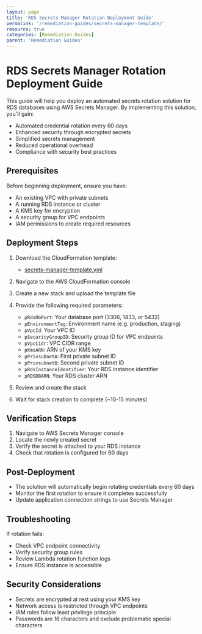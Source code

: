 ```yaml
---
layout: page
title: 'RDS Secrets Manager Rotation Deployment Guide'
permalink: '/remediation-guides/secrets-manager-template/'
resource: true
categories: [Remediation Guides]
parent: 'Remediation Guides'
---
```


#  RDS Secrets Manager Rotation Deployment Guide

This guide will help you deploy an automated secrets rotation solution for RDS databases using AWS Secrets Manager. By implementing this solution, you'll gain:

- Automated credential rotation every 60 days
- Enhanced security through encrypted secrets
- Simplified secrets management
- Reduced operational overhead
- Compliance with security best practices

## Prerequisites

Before beginning deployment, ensure you have:

- An existing VPC with private subnets
- A running RDS instance or cluster
- A KMS key for encryption
- A security group for VPC endpoints
- IAM permissions to create required resources

## Deployment Steps

1. Download the CloudFormation template:
   - [secrets-manager-template.yml](https://github.com/Cloud303/wafr-remediations/blob/main/cloudformation/secrets-manager/secrets-manager-template.yml)

2. Navigate to the AWS CloudFormation console

3. Create a new stack and upload the template file

4. Provide the following required parameters:
   - `pRdsDbPort`: Your database port (3306, 1433, or 5432)
   - `pEnvironmentTag`: Environment name (e.g. production, staging)
   - `pVpcId`: Your VPC ID
   - `pSecurityGroupID`: Security group ID for VPC endpoints
   - `pVpcCidr`: VPC CIDR range
   - `pKmsARN`: ARN of your KMS key
   - `pPrivsubnetA`: First private subnet ID
   - `pPrivsubnetB`: Second private subnet ID  
   - `pRdsInstanceIdentifier`: Your RDS instance identifier
   - `pRDSDBARN`: Your RDS cluster ARN

5. Review and create the stack

6. Wait for stack creation to complete (~10-15 minutes)

## Verification Steps

1. Navigate to AWS Secrets Manager console
2. Locate the newly created secret
3. Verify the secret is attached to your RDS instance
4. Check that rotation is configured for 60 days

## Post-Deployment

- The solution will automatically begin rotating credentials every 60 days
- Monitor the first rotation to ensure it completes successfully
- Update application connection strings to use Secrets Manager

## Troubleshooting

If rotation fails:
- Check VPC endpoint connectivity
- Verify security group rules
- Review Lambda rotation function logs
- Ensure RDS instance is accessible

## Security Considerations

- Secrets are encrypted at rest using your KMS key
- Network access is restricted through VPC endpoints
- IAM roles follow least privilege principle
- Passwords are 16 characters and exclude problematic special characters
